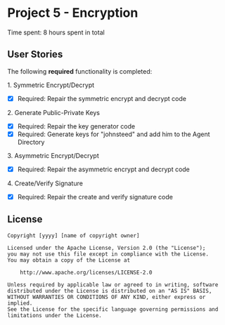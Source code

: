 # Project 5 - Encryption

Time spent: 8 hours spent in total

## User Stories

The following **required** functionality is completed:

1\. Symmetric Encrypt/Decrypt
  * [x]  Required: Repair the symmetric encrypt and decrypt code

2\. Generate Public-Private Keys
  * [x]  Required: Repair the key generator code
  * [x]  Required: Generate keys for "johnsteed" and add him to the Agent Directory

3\. Asymmetric Encrypt/Decrypt
  * [x]  Required: Repair the asymmetric encrypt and decrypt code

4\. Create/Verify Signature
  * [x]  Required: Repair the create and verify signature code
  
## License

    Copyright [yyyy] [name of copyright owner]

    Licensed under the Apache License, Version 2.0 (the "License");
    you may not use this file except in compliance with the License.
    You may obtain a copy of the License at

        http://www.apache.org/licenses/LICENSE-2.0

    Unless required by applicable law or agreed to in writing, software
    distributed under the License is distributed on an "AS IS" BASIS,
    WITHOUT WARRANTIES OR CONDITIONS OF ANY KIND, either express or implied.
    See the License for the specific language governing permissions and
    limitations under the License.
